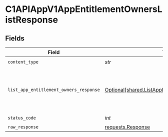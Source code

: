 # C1APIAppV1AppEntitlementOwnersListResponse


## Fields

| Field                                                                                                        | Type                                                                                                         | Required                                                                                                     | Description                                                                                                  |
| ------------------------------------------------------------------------------------------------------------ | ------------------------------------------------------------------------------------------------------------ | ------------------------------------------------------------------------------------------------------------ | ------------------------------------------------------------------------------------------------------------ |
| `content_type`                                                                                               | *str*                                                                                                        | :heavy_check_mark:                                                                                           | N/A                                                                                                          |
| `list_app_entitlement_owners_response`                                                                       | [Optional[shared.ListAppEntitlementOwnersResponse]](../../models/shared/listappentitlementownersresponse.md) | :heavy_minus_sign:                                                                                           | The response message for listing app entitlement owners.                                                     |
| `status_code`                                                                                                | *int*                                                                                                        | :heavy_check_mark:                                                                                           | N/A                                                                                                          |
| `raw_response`                                                                                               | [requests.Response](https://requests.readthedocs.io/en/latest/api/#requests.Response)                        | :heavy_minus_sign:                                                                                           | N/A                                                                                                          |